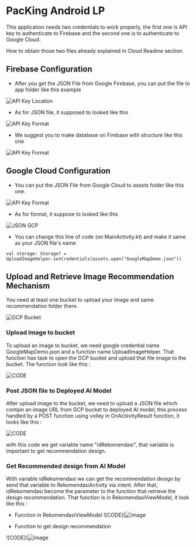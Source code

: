 # PacKing Android LP

This application needs two credentials to work properly, the first one is API <br>key to authenticate to Firebase and the second one is to authenticate to Google Cloud.

How to obtain those two files already explained in Cloud Readme section.

## Firebase Configuration

* After you get the JSON File from Google Firebase, you can put the file to app folder like this example

![API Key Location](https://i.imgur.com/0kZYAVQ.png)

* As for JSON file, it supposed to looked like this 

![API Key Format](https://i.imgur.com/rYZMsfb.png)

* We suggest you to make database on Firebase with structure like this one

![API Key Format](https://i.imgur.com/AhY7fMn.png)

## Google Cloud Configuration

* You can put the JSON File from Google Cloud to *assets* folder like this one.

![API Key Format](https://i.imgur.com/S6l9N3h.png)

* As for format, it suppose to looked like this

![JSON GCP](https://i.imgur.com/LSdqW3g.png)

* You can change this line of code (on MainActivity.kt) and make it same as your JSON file's name

```val storage: Storage? = UploadImageHelper.setCredentials(assets.open("GoogleMapDemo.json"))```

## Upload and Retrieve Image Recommendation Mechanism

You need at least one bucket to upload your image and same recommendation folder there.

![GCP Bucket](https://i.imgur.com/sGJztA8.png)

### Upload Image to bucket

To upload an image to bucket, we need google credential name GoogleMapDemo.json and a function name UploadImageHelper. That function has task to
open the GCP bucket and upload that file image to the bucket. The function look like this :

![CODE](https://i.imgur.com/EaqGFl6.jpg)


### Post JSON file to Deployed AI Model
After upload image to the bucket, we need to upload a JSON file which contain an image URL from GCP bucket to deployed AI model, this process handled by 
a POST function using volley in OnActiivityResult function, it looks like this :

![CODE](https://i.imgur.com/IHuwFAu.jpg)

with this code we get variable name "idRekomendasi", that variable is important to get recommendation design.


### Get Recommended design from AI Model

With variable idRekomendasi we can get the recommendation design by send that variable to RekomendasiActivity via intent. After that, idRekomendasi become the
parameter to the function that retrieve the design recommendation. That function is in RekomendasiViewModel, it look like this :

* Function in RekomendasiViewModel
![CODE](![image](https://user-images.githubusercontent.com/61271864/121349653-fa13c400-c953-11eb-99fa-474dd0b3704b.png)



* Function to get design recommendation

![CODE](![image](https://user-images.githubusercontent.com/61271864/121349859-30514380-c954-11eb-8f2b-b3ee42689e28.png)


